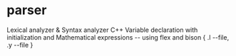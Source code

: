 # parser
Lexical analyzer &amp; Syntax analyzer  C++ Variable declaration with initialization and Mathematical expressions  -- using flex and bison { .l --file, .y --file }
